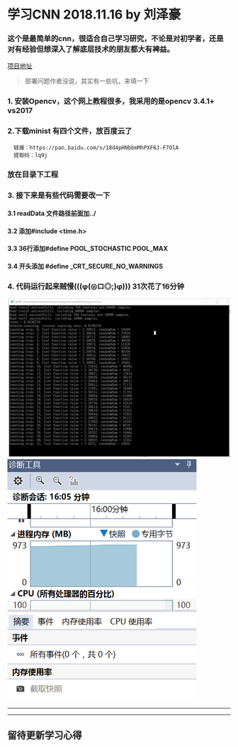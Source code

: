 # 学习CNN 2018.11.16 by 刘泽豪
### 这个是最简单的cnn，很适合自己学习研究，不论是对初学者，还是对有经验但想深入了解底层技术的朋友都大有裨益。
[项目地址](https://github.com/jialigao/single-layer-convnet)
> 部署问题作者没说，其实有一些坑，来填一下
### 1. 安装Opencv，这个网上教程很多，我采用的是opencv 3.4.1+ vs2017
### 2.下载minist 有四个文件，放百度云了
      链接：https://pan.baidu.com/s/18d4pHNbbmMhPXF6J-F7OlA 
      提取码：lq9j 
### 放在目录下工程
### 3. 接下来是有些代码需要改一下
  ####     3.1  readData 文件路径前面加../
  ####     3.2  添加#include <time.h> 
  ####     3.3  36行添加#define POOL_STOCHASTIC POOL_MAX 
  ####     3.4  开头添加 #define _CRT_SECURE_NO_WARNINGS
### 4. 代码运行起来贼慢(((φ(◎ロ◎;)φ))) 31次花了16分钟
![image](https://github.com/jqxxhznu/jqxxhznu.github.io/blob/master/images/cnn-1.png)
![image](https://github.com/jqxxhznu/jqxxhznu.github.io/blob/master/images/cnn-2%20.png)
***
***
## 留待更新学习心得
